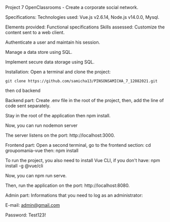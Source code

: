 Project 7 OpenClassrooms - Create a corporate social network.

Specifications:
Technologies used: Vue.js v2.6.14, Node.js v14.0.0, Mysql.

Elements provided:
Functional specifications
Skills assessed:
Customize the content sent to a web client.

Authenticate a user and maintain his session.

Manage a data store using SQL.

Implement secure data storage using SQL.

Installation:
Open a terminal and clone the project:

`git clone https://github.com/samicha13/PINSONSAMICHA_7_12082021.git`

then cd backend

Backend part:
Create .env file in the root of the project, then, add the line of code sent separately.

Stay in the root of the application then npm install.

Now, you can run nodemon server

The server listens on the port: http://localhost:3000.

Frontend part:
Open a second terminal, go to the frontend section: cd groupomania-vue then: npm install

To run the project, you also need to install Vue CLI, if you don't have: npm install -g @vue/cli

Now, you can npm run serve.

Then, run the application on the port: http://localhost:8080.

Admin part:
Informations that you need to log as an administrator:

E-mail: admin@gmail.com

Password: Test123!

